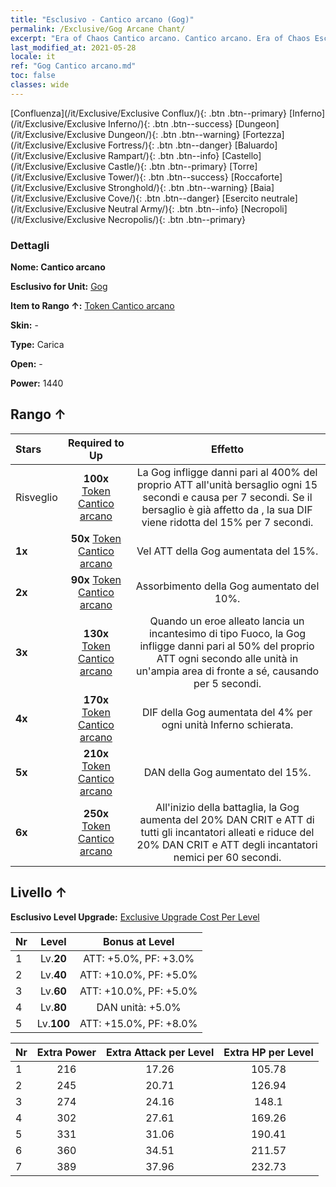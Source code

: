 ```yaml
---
title: "Esclusivo - Cantico arcano (Gog)"
permalink: /Exclusive/Gog Arcane Chant/
excerpt: "Era of Chaos Cantico arcano. Cantico arcano. Era of Chaos Esclusivo Cantico arcano. Gog Esclusivo."
last_modified_at: 2021-05-28
locale: it
ref: "Gog Cantico arcano.md"
toc: false
classes: wide
---
```

 [Confluenza](/it/Exclusive/Exclusive Conflux/){: .btn .btn--primary} [Inferno](/it/Exclusive/Exclusive Inferno/){: .btn .btn--success} [Dungeon](/it/Exclusive/Exclusive Dungeon/){: .btn .btn--warning} [Fortezza](/it/Exclusive/Exclusive Fortress/){: .btn .btn--danger} [Baluardo](/it/Exclusive/Exclusive Rampart/){: .btn .btn--info} [Castello](/it/Exclusive/Exclusive Castle/){: .btn .btn--primary} [Torre](/it/Exclusive/Exclusive Tower/){: .btn .btn--success} [Roccaforte](/it/Exclusive/Exclusive Stronghold/){: .btn .btn--warning} [Baia](/it/Exclusive/Exclusive Cove/){: .btn .btn--danger} [Esercito neutrale](/it/Exclusive/Exclusive Neutral Army/){: .btn .btn--info} [Necropoli](/it/Exclusive/Exclusive Necropolis/){: .btn .btn--primary} 

### Dettagli
 **Nome: Cantico arcano** 

 **Esclusivo for Unit:** [Gog](/it/units/Gog/) 

 **Item to Rango ↑:** [Token Cantico arcano](/ItemsIT/con_915/)

 **Skin:** -

 **Type:** Carica

 **Open:** -

 **Power:** 1440

## Rango ↑

  |     Stars    |  Required to Up | Effetto |
  |:-------------|:---------------:|:---------------:|
  |  Risveglio  | **100x** [Token Cantico arcano](/ItemsIT/con_915/) | <Folgore bruciante> La Gog infligge danni pari al 400% del proprio ATT all'unità bersaglio ogni 15 secondi e causa <Sanguinamento> per 7 secondi. Se il bersaglio è già affetto da <Sanguinamento>, la sua DIF viene ridotta del 15% per 7 secondi. |
  | **1x** <i class="fas fa-star"/> | **50x** [Token Cantico arcano](/ItemsIT/con_915/) | Vel ATT della Gog aumentata del 15%. |
  | **2x** <i class="fas fa-star"/> | **90x** [Token Cantico arcano](/ItemsIT/con_915/) | Assorbimento della Gog aumentato del 10%. |
  | **3x** <i class="fas fa-star"/> | **130x** [Token Cantico arcano](/ItemsIT/con_915/) | <Canicola> Quando un eroe alleato lancia un incantesimo di tipo Fuoco, la Gog infligge danni pari al 50% del proprio ATT ogni secondo alle unità in un'ampia area di fronte a sé, causando <Combustione> per 5 secondi. |
  | **4x** <i class="fas fa-star"/> | **170x** [Token Cantico arcano](/ItemsIT/con_915/) | DIF della Gog aumentata del 4% per ogni unità Inferno schierata. |
  | **5x** <i class="fas fa-star"/> | **210x** [Token Cantico arcano](/ItemsIT/con_915/) | DAN della Gog aumentato del 15%. |
  | **6x** <i class="fas fa-star"/> | **250x** [Token Cantico arcano](/ItemsIT/con_915/) | <Sinfonia infernale> All'inizio della battaglia, la Gog aumenta del 20% DAN CRIT e ATT di tutti gli incantatori alleati e riduce del 20% DAN CRIT e ATT degli incantatori nemici per 60 secondi. |


## Livello ↑
 **Esclusivo Level Upgrade:** [Exclusive Upgrade Cost Per Level](/Exclusive/ExclusiveUpgradeCostPerLevel/)

  |  Nr  |   Level  | Bonus at Level |
  |:-----|:--------:|:--------------:|
  | 1 | Lv.**20** | ATT: +5.0%, PF: +3.0% |
  | 2 | Lv.**40** | ATT: +10.0%, PF: +5.0% |
  | 3 | Lv.**60** | ATT: +10.0%, PF: +5.0% |
  | 4 | Lv.**80** | DAN unità: +5.0% |
  | 5 | Lv.**100** | ATT: +15.0%, PF: +8.0% |


  |  Nr  |  Extra Power | Extra Attack per Level | Extra HP per Level |
  |:-----|:--------:|:--------:|:--------:|
  | 1 | 216 | 17.26 | 105.78 |
  | 2 | 245 | 20.71 | 126.94 |
  | 3 | 274 | 24.16 | 148.1 |
  | 4 | 302 | 27.61 | 169.26 |
  | 5 | 331 | 31.06 | 190.41 |
  | 6 | 360 | 34.51 | 211.57 |
  | 7 | 389 | 37.96 | 232.73 |


